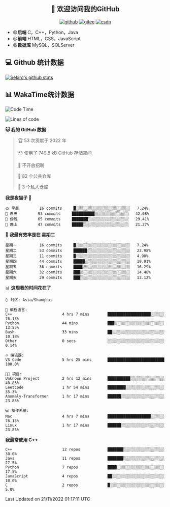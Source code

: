 <h2 align="center">👋 欢迎访问我的GitHub</h2>
<p align="center">
  <a href="https://666wxy666.github.io/"><img src="https://img.shields.io/badge/GitHub-24292e" alt="github"></a>
  <a href="https://gitee.com/wxy_666"><img src="https://img.shields.io/badge/Gitee-fe7300" alt="gitee"></a>
  <a href="https://blog.csdn.net/WXY_666"><img src="https://img.shields.io/badge/CSDN-cf000e" alt="csdn"></a>
</p>

- 😄**后端** C，C++，Python，Java
- 😃**前端** HTML，CSS，JavaScript
- 😆**数据库** MySQL，SQLServer

## 💻 Github 统计数据
[![Sekiro's github stats](https://github-readme-stats.vercel.app/api?username=666WXY666)](https://666wxy666.github.io/)

## 📊 WakaTime统计数据

<!--START_SECTION:waka-->
![Code Time](http://img.shields.io/badge/Code%20Time-1%2C418%20hrs%2048%20mins-blue)

![Lines of code](https://img.shields.io/badge/%E4%BB%8E%E3%80%8CHello%20World%E3%80%8D%E8%B5%B7%E6%88%91%E5%B7%B2%E7%BB%8F%E5%86%99%E4%BA%86--346%20Thousand%20%E8%A1%8C%E4%BB%A3%E7%A0%81-blue)

**🐱 我的 GitHub 数据** 

> 🏆 53 次贡献于 2022 年
 > 
> 📦  使用了 749.8 kB GitHub 存储空间 
 > 
> 🚫 不开放招聘
 > 
> 📜 82 个公共仓库 
 > 
> 🔑 3 个私人仓库  
 > 
**我是夜猫子 🦉** 

```text
🌞 早晨         16 commits     █░░░░░░░░░░░░░░░░░░░░░░░░   7.24% 
🌆 白天         93 commits     ██████████░░░░░░░░░░░░░░░   42.08% 
🌃 傍晚         65 commits     ███████░░░░░░░░░░░░░░░░░░   29.41% 
🌙 晚上         47 commits     █████░░░░░░░░░░░░░░░░░░░░   21.27%

```
📅 **我最有效率是在 星期二** 

```text
星期一          16 commits     █░░░░░░░░░░░░░░░░░░░░░░░░   7.24% 
星期二          53 commits     ██████░░░░░░░░░░░░░░░░░░░   23.98% 
星期三          11 commits     █░░░░░░░░░░░░░░░░░░░░░░░░   4.98% 
星期四          44 commits     █████░░░░░░░░░░░░░░░░░░░░   19.91% 
星期五          36 commits     ████░░░░░░░░░░░░░░░░░░░░░   16.29% 
星期六          32 commits     ███░░░░░░░░░░░░░░░░░░░░░░   14.48% 
星期天          29 commits     ███░░░░░░░░░░░░░░░░░░░░░░   13.12%

```


📊 **这周我的时间花在了** 

```text
⌚︎ 时区: Asia/Shanghai

💬 编程语言: 
C++                      4 hrs 7 mins        ███████████████████░░░░░░   76.13% 
Python                   44 mins             ███░░░░░░░░░░░░░░░░░░░░░░   13.55% 
Bash                     33 mins             ██░░░░░░░░░░░░░░░░░░░░░░░   10.18% 
Other                    0 secs              ░░░░░░░░░░░░░░░░░░░░░░░░░   0.14%

🔥 编辑器: 
VS Code                  5 hrs 25 mins       █████████████████████████   100.0%

🐱‍💻 项目: 
Unknown Project          2 hrs 12 mins       ██████████░░░░░░░░░░░░░░░   40.85% 
Leetcode                 1 hr 54 mins        ████████░░░░░░░░░░░░░░░░░   35.3% 
Anomaly-Transformer      1 hr 17 mins        ██████░░░░░░░░░░░░░░░░░░░   23.85%

💻 操作系统: 
Mac                      4 hrs 7 mins        ███████████████████░░░░░░   76.15% 
Linux                    1 hr 17 mins        ██████░░░░░░░░░░░░░░░░░░░   23.85%

```

**我最常使用 C++** 

```text
C++                      12 repos            ███████░░░░░░░░░░░░░░░░░░   30.0% 
Java                     11 repos            ███████░░░░░░░░░░░░░░░░░░   27.5% 
Python                   7 repos             ████░░░░░░░░░░░░░░░░░░░░░   17.5% 
JavaScript               4 repos             ██░░░░░░░░░░░░░░░░░░░░░░░   10.0% 
C                        2 repos             █░░░░░░░░░░░░░░░░░░░░░░░░   5.0%

```



 Last Updated on 21/11/2022 01:17:11 UTC
<!--END_SECTION:waka-->

<!--
**666WXY666/666WXY666** is a ✨ _special_ ✨ repository because its `README.md` (this file) appears on your GitHub profile.

Here are some ideas to get you started:

- 🔭 I’m currently working on ...
- 🌱 I’m currently learning ...
- 👯 I’m looking to collaborate on ...
- 🤔 I’m looking for help with ...
- 💬 Ask me about ...
- 📫 How to reach me: ...
- 😄 Pronouns: ...
- ⚡ Fun fact: ...
-->
